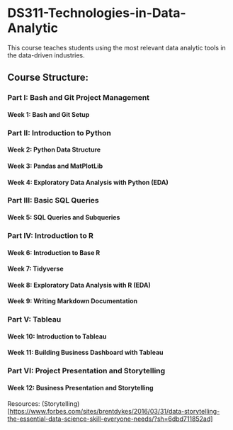 # DS311-Technologies-in-Data-Analytic
This course teaches students using the most relevant data analytic tools in the data-driven industries. 


## Course Structure:

### Part I: Bash and Git Project Management

#### Week 1: Bash and Git Setup

### Part II: Introduction to Python

#### Week 2: Python Data Structure

#### Week 3: Pandas and MatPlotLib

#### Week 4: Exploratory Data Analysis with Python (EDA)

### Part III: Basic SQL Queries

#### Week 5: SQL Queries and Subqueries

### Part IV: Introduction to R

#### Week 6: Introduction to Base R

#### Week 7: Tidyverse

#### Week 8: Exploratory Data Analysis with R (EDA)

#### Week 9: Writing Markdown Documentation

### Part V: Tableau

#### Week 10: Introduction to Tableau

#### Week 11: Building Business Dashboard with Tableau

### Part VI: Project Presentation and Storytelling

#### Week 12: Business Presentation and Storytelling

Resources: (Storytelling)[https://www.forbes.com/sites/brentdykes/2016/03/31/data-storytelling-the-essential-data-science-skill-everyone-needs/?sh=6dbd711852ad]

